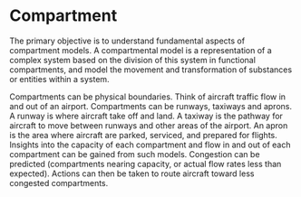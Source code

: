 # Compartment
The primary objective is to understand fundamental aspects of compartment models. A compartmental model is a representation of a complex system based on the division of this system in functional compartments, and model the movement and transformation of substances or entities within a system.

Compartments can be physical boundaries. Think of aircraft traffic flow in and out of an airport. Compartments can be runways, taxiways and aprons. A runway is where aircraft take off and land. A taxiway is the pathway for aircraft to move between runways and other areas of the airport. An apron is the area where aircraft are parked, serviced, and prepared for flights. Insights into the capacity of each compartment and flow in and out of each compartment can be gained from such models. Congestion can be predicted (compartments nearing capacity, or actual flow rates less than expected). Actions can then be taken to route aircraft toward less congested compartments.

